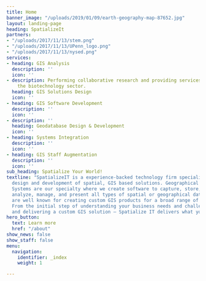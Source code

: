 ```yaml
---
title: Home
banner_image: "/uploads/2019/01/09/earth-geography-map-87652.jpg"
layout: landing-page
heading: SpatializeIt
partners:
- "/uploads/2017/11/13/stem.png"
- "/uploads/2017/11/13/UPenn_logo.png"
- "/uploads/2017/11/13/nysed.png"
services:
- heading: GIS Analysis
  description: ''
  icon: ''
- description: Performing collaborative research and providing services to support
    the biotechnology sector.
  heading: GIS Solutions Design
  icon: ''
- heading: GIS Software Development
  description: ''
  icon: ''
- description: ''
  heading: Geodatabase Design & Development
  icon: ''
- heading: Systems Integration
  description: ''
  icon: ''
- heading: GIS Staff Augmentation
  description: ''
  icon: ''
sub_heading: Spatialize Your World!
textline: "SpatializeIT is a experience-backed technology firm specializing in leading-edge
  design and development of spatial, GIS based solutions. Geographical Information
  Systems are our specialty where we create software to capture, store, manipulate,
  analyze, manage, and present all types of spatial or geographical data.  \n  \nWe
  are well known for creating custom GIS products for a broad range of industries.
  From the initial step of understanding your business needs and challenges, to designing
  and delivering a custom GIS solution – Spatialize IT delivers what you need."
hero_button:
  text: Learn more
  href: "/about"
show_news: false
show_staff: false
menu:
  navigation:
    identifier: _index
    weight: 1

---
```

